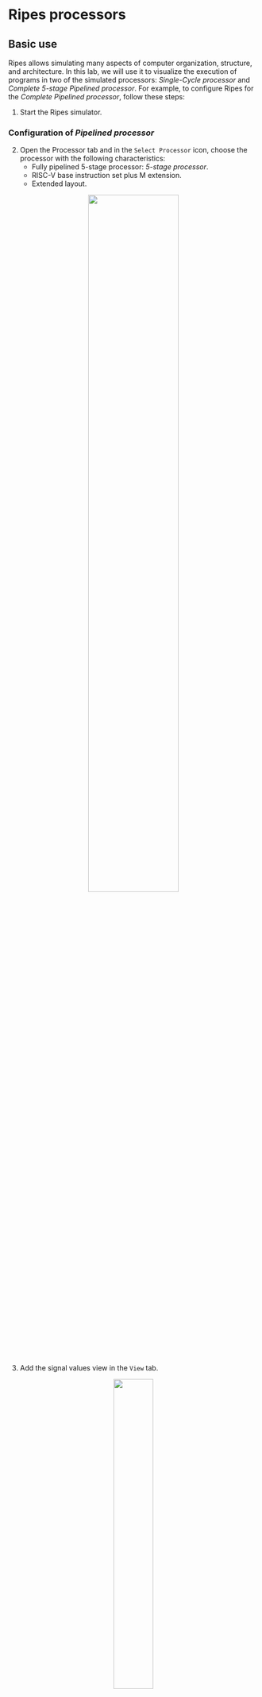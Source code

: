 # Ripes processors

## Basic use
Ripes allows simulating many aspects of computer organization, structure, and architecture. In this lab, we will use it to visualize the execution of programs in two of the simulated processors: *Single-Cycle processor* and *Complete 5-stage Pipelined processor*. For example, to configure Ripes for the *Complete Pipelined processor*, follow these steps:

1. Start the Ripes simulator.

### Configuration of *Pipelined processor*

2. Open the Processor tab and in the ```Select Processor``` icon, choose the processor with the following characteristics:
   - Fully pipelined 5-stage processor: *5-stage processor*.
   - RISC-V base instruction set plus M extension.
   - Extended layout.

<p align="center">
  <img src="../Images/SelectProc.png" width=60% height=60%>
</p>

3. Add the signal values view in the ```View``` tab.

<p align="center">
  <img src="../Images/View.png" width=40% height=40%>
</p>

### Simple test in the *Single-Cycle processor*

4. Let's perform a simple test in the *Single-Cycle Processor*, extracted from the presentation provided at: [SlidesModule5](https://www.fdi.ucm.es/profesor/mendias/FC2/FC2module5.pdf). So, first configure the simulator as in steps 2 and 3 but select the *Single-Cycle processor*.

![image](https://github.com/user-attachments/assets/ec511bc8-5df3-4fd4-bfae-485d18730213)

5. Copy the following program into the Editor tab.

```
.data
xa: .word 10
xb: .word 0
xc: .word 0

.text
la x9, xa
L7:
    lw x6, 0(x9)
    sw x6, 8(x9)
    or x4, x5, x6
    beq x4, x4, L7
```

6. Perform the simulation of one iteration of loop L7 in the Single-Cycle processor, cycle-by-cycle, and analyze the control/data signals. These are the screenshots showing the execution of each instruction in the loop:

- ```LW``` instruction:
![image](https://github.com/user-attachments/assets/eac7cb38-1c60-4ab9-a0a2-d7cb44f56eb8)

- ```SW``` instruction:
![image](https://github.com/user-attachments/assets/8ba109e6-ec28-4a83-9799-0a7baebbdd1d)

- ```OR``` instruction:
![image](https://github.com/user-attachments/assets/c5a48734-9266-4b27-b8db-dfaacc324b3c)

- ```BEQ``` instruction:
![image](https://github.com/user-attachments/assets/8c87f9b6-1305-4518-985d-c91064c303de)


### Simple test in the *Pipelined processor*

7. Perform the simulation of one iteration of loop L7 in the Pipelined processor, cycle-by-cycle, and analyze the control/data signals. Note that you must reconfigure the simulator as in stages 2 and 3. These is the screenshot for a given cycle of the execution where the instructions of the loop are in the different stages of the pipeline:

![image](https://github.com/user-attachments/assets/dfce65a8-74a8-4d53-8cae-3a94c0c6ef69)


---

## Exercise 1
The following code is executed in Ripes:

```
.text
main:
li x3, 0x4
li x4, 0x6
add x2, x3, x4
sub x5, x2, x3
or  x6, x2, x5
```

Answer the following questions for the Single-Cycle Processor:

a. Simulate the program cycle-by-cycle and stop when the ```add``` instruction is executing. What is the value of the signals highlighted in the following figure? Justify each value obtained.

![image](https://github.com/user-attachments/assets/d57bdd0a-0e63-4cc2-974a-2cd80bc1f53d)

b. Which data/control signals are different in the execution of the ```sub``` and ```or``` instructions? Explain each of them.


**SOLUTION:**
We next show partial solutions for item a as an example.

![image](https://github.com/user-attachments/assets/c0795f78-57a6-4cee-be5f-38a2994043c7)

- ```PC``` = 0x8, which is the address where the ```add``` instruction is placed in memory.
- ```Instr``` = 0x00418133, which are the 32 bits representing the ```add``` instruction.
- ```R1``` and ```R2``` = 0x3 and 0x4, which are the indexes of the two source registers.
- ```Wr``` = 0x2, which is the index of the destination register.
- ```ALU-Op1``` and ```ALU-Op2``` = 0x4 and 0x6, which are the operands that the instruction must add.
- ```ALU-Res``` = 0xa, which is the result of the addition.
- ```3:1 Mux output``` = 0xa, which is the value to write in the Register File.
- ```Write Enable RF``` = 1, as the result of the addition must be saved in the Register File.
- ```2:1 Muxes control``` = REG1 and REG2, as the multiplexers must select the two registers as the ALU input operands.
- ```3:1 Mux control``` = ALURES, as the 3:1 multiplexer must select the ALU output.

Answer the following questions for the 5-stage Pipelined Processor:

a. Identify the data dependencies that exist in the code and explain how they are resolved in the processor. Draw the pipeline diagram.

b. On the figure below (obtained from H&H), indicate the values of the data and control signals in the EX, MEM, and WB stages during the cycle when the ```add``` instruction is in the WB stage.

<p align="center">
  <img src="../Images/ProcessorHH.png" width=90% height=90%>
</p>

c. Analyse the program on the Ripes simulator for the 5-stages processor and answer the following questions:
 - Generate in Ripes the pipeline diagram and compare it with your answer to item *a*.
 - Show screenshots of the pipeline to explain how the different data hazards are handled.
 - Stop the execution in the same cycle analyzed in item *b* and compare the values of the data/control signals on the simulator and on your answer to item *b*.


**SOLUTION:**
We next show partial solutions for items b and c as an example. Complete the solutions not provided.

*b. On the figure below (obtained from H&H), indicate the values of the data and control signals in the EX, MEM, and WB stages during the cycle when the ```add``` instruction is in the WB stage.*

<p align="center">
  <img src="../Images/Solution_1-c.png" width=90% height=90%>
</p>

*c. Analyse the program on the Ripes simulator.*

*- Generate in Ripes the pipeline diagram and compare it with your answer to item *a*.*

This is the timing diagram obtained with Ripes:

<p align="center">
  <img src="../Images/TimingDiagramRipes.png" width=40% height=40%>
</p>

*- Show screenshots of the pipeline to explain how the different data hazards are handled.*

This is a screenshot of the simulator that highlights the forwarding that occurs between the first ```li``` and the ```add```:

<p align="center">
  <img src="../Images/FwdOp1.png" width=60% height=60%>
</p>

You should explain how the hazard is handled by the pocessor: which multiplexers are used, the stages involved, etc.

*- Stop the execution in the same cycle analyzed in item *b* and compare the values of the data/control signals on the simulator and on your answer to item *b*.*

This is a screenshot of the simulator during the cycle when the ```add``` instruction is in the WB stage.

<p align="center">
  <img src="../Images/Solution_1-d.png" width=90% height=90%>
</p>

You should explain the values of the different data/control signals and compare their values with those from the previous item. Most of them should be equal (although a few signals may differ, given that the two processors are not identical).


## Exercise 2
The following code is executed in Ripes:

```
.data
v: .word 1, 10
.text
main:
la x1 , v
li x2, 0x2
li x3, 0x4
lw x2, 4(x1)
sub x5, x2, x3
or  x6, x2, x5
```

Answer the following questions for the Single-Cycle Processor:

a. Simulate the program cycle-by-cycle and stop when the ```lw``` instruction is executing. Explain the values of each of the data/control signals obtained in the simulation.


Answer the following questions for the 5-stage Pipelined Processor:

a. Identify the data dependencies that exist in the code and explain how they are resolved in the processor. Draw the pipeline diagram.

b. On the figure below (obtained from H&H), indicate the values of the data and control signals in the 5 pipeline stages during the cycle when the ```lw``` instruction is in the WB stage.

<p align="center">
  <img src="../Images/ProcessorHH.png" width=90% height=90%>
</p>

c. Analyse the program on the Ripes simulator for the 5-stages processor and answer the following questions:
 - Generate in Ripes the pipeline diagram and compare it with your answer to item *a*.
 - Show screenshots of the pipeline to explain how the different data hazards are handled.
 - Stop the execution in the same cycle analyzed in item *b* and compare the values of the data/control signals on the simulator and on your answer to item *b*.


## Exercise 3
The following code is executed in Ripes:

```
.text
main:
li x1, 0x8
li x2, 0x8
li x3, 0x4
beq x2, x1, ELSE
IF:	
   sub x5, x2, x3
    or  x6, x2, x5
    beq x0, x0, END
ELSE:
   add x5, x2, x3
    and x6, x2, x5
END:
nop
```

Answer the following questions for the Single-Cycle Processor:

a. Simulate the program cycle-by-cycle and stop when the ```beq``` instruction is executing. Explain the values of each of the data/control signals obtained in the simulation.


Answer the following questions for the 5-stage Pipelined Processor:

a. Identify the data dependencies that exist in the code and explain how they are resolved in the processor. Draw the pipeline diagram.

b. On the figure below (obtained from H&H), indicate the values of the data and control signals in the 5 pipeline stages during the cycle when the ```beq``` instruction is in the EX stage.

<p align="center">
  <img src="../Images/ProcessorHH.png" width=90% height=90%>
</p>

c. Analyse the program on the Ripes simulator for the 5-stages processor and answer the following questions:
 - Generate in Ripes the pipeline diagram and compare it with your answer to item *a*.
 - Show screenshots of the pipeline to explain how the different control/data hazards are handled.
 - Stop the execution in the same cycle analyzed in item *b* and compare the values of the data/control signals on the simulator and on your answer to item *b*.


## Exercise 4
Given the following code, which calculates the factorial of the number stored in register t0 (it is assumed to always be an integer greater than 1) and stores the result in the same t0 register:

```
.text
main:

addi t0, x0, 4
addi t1, x0, 1
addi t2, t0, -1

NEXT:
ble t2, t1, END
mul t0, t0, t2
addi t2, t2, -1
j NEXT

END:

addi t1, x0, 0
addi t0, x0, 0
```

a. Complete the pipeline diagram of the program in the 5-stage pipelined RISC-V processor from H&H. Assume that the processor has extended the ALU to perform multiplication with a latency of 1 cycle; that is, the ```mul``` instruction executes just like any other arithmetic-logical instruction.

b. Identify the structural, data, and control hazards on the diagram, clearly marking them and explaining how the processor handles each one.

c. Analyse the program on the Ripes simulator for the 5-stages processor and answer the following questions:
 - Generate in Ripes the pipeline diagram and compare it with your answer to item *a*.
 - Show screenshots of the pipeline to explain how the different data/control hazards are handled.
 - Indicate the values of the data and control signals in cycle 5 of the program execution.
